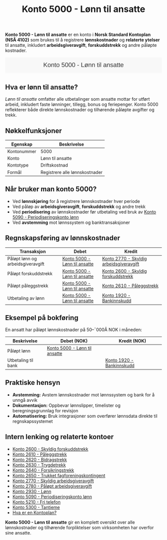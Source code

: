 ﻿---
title: "Konto 5000 - Lønn til ansatte"
seoTitle: "5000-lonn-til-ansatte"
meta_description: '**Konto 5000 - Lønn til ansatte** er en konto i **Norsk Standard Kontoplan (NSÂ 4102)** som brukes til å registrere **lønnskostnader** og **relaterte ytelser...'
slug: 5000-lonn-til-ansatte
type: blog
layout: pages/single
---

**Konto 5000 - Lønn til ansatte** er en konto i **Norsk Standard Kontoplan (NSÂ 4102)** som brukes til å registrere **lønnskostnader** og **relaterte ytelser** til ansatte, inkludert **arbeidsgiveravgift**, **forskuddstrekk** og andre påløpte kostnader.

![Illustrasjon av konto 5000 Lønn til ansatte](5000-lonn-til-ansatte-image.svg)

## Hva er lønn til ansatte?

*Lønn til ansatte* omfatter alle utbetalinger som ansatte mottar for utført arbeid, inkludert faste lønninger, tillegg, bonus og feriepenger. Konto 5000 reflekterer både direkte lønnskostnader og tilhørende påløpte avgifter og trekk.

## Nøkkelfunksjoner

| Egenskap      | Beskrivelse                    |
|---------------|--------------------------------|
| Kontonummer   | 5000                           |
| Konto         | Lønn til ansatte               |
| Kontotype     | Driftskostnad                  |
| Formål        | Registrere alle lønnskostnader |

## Når bruker man konto 5000?

* Ved **lønnskjøring** for å registrere lønnskostnader hver periode
* Ved påløp av **arbeidsgiveravgift**, **forskuddstrekk** og andre trekk
* Ved **periodisering** av lønnskostnader før utbetaling ved bruk av [Konto 5090 - Periodiseringskonto lønn](/blogs/kontoplan/5090-periodiseringskonto-lonn "Konto 5090 - Periodiseringskonto lønn")
* Ved **avstemming** mot lønnssystem og banktransaksjoner

## Regnskapsføring av lønnskostnader

| Transaksjon                                  | Debet                                                                                                                                      | Kredit                                                                                                                                         |
|----------------------------------------------|--------------------------------------------------------------------------------------------------------------------------------------------|------------------------------------------------------------------------------------------------------------------------------------------------|
| Påløpt lønn og arbeidsgiveravgift            | [Konto 5000 - Lønn til ansatte](/blogs/kontoplan/5000-lonn-til-ansatte "Konto 5000 - Lønn til ansatte")                                    | [Konto 2770 - Skyldig arbeidsgiveravgift](/blogs/kontoplan/2770-skyldig-arbeidsgiveravgift "Konto 2770 - Skyldig arbeidsgiveravgift")          |
| Påløpt forskuddstrekk                        | [Konto 5000 - Lønn til ansatte](/blogs/kontoplan/5000-lonn-til-ansatte "Konto 5000 - Lønn til ansatte")                                    | [Konto 2600 - Skyldig forskuddstrekk](/blogs/kontoplan/2600-forskuddstrekk "Konto 2600 - Skyldig forskuddstrekk")                            |
| Påløpt påleggstrekk                          | [Konto 5000 - Lønn til ansatte](/blogs/kontoplan/5000-lonn-til-ansatte "Konto 5000 - Lønn til ansatte")                                    | [Konto 2610 - Påleggstrekk](/blogs/kontoplan/2610-paalleggstrekk "Konto 2610 - Påleggstrekk")                                                |
| Utbetaling av lønn                            | [Konto 5000 - Lønn til ansatte](/blogs/kontoplan/5000-lonn-til-ansatte "Konto 5000 - Lønn til ansatte")                                    | [Konto 1920 - Bankinnskudd](/blogs/kontoplan/1920-bankinnskudd "Konto 1920 - Bankinnskudd")                                                  |

## Eksempel på bokføring

En ansatt har påløpt lønnskostnader på 50–¯000Â NOK i måneden:

| Beskrivelse            | Debet (NOK)                                                                                                                             | Kredit (NOK)                                                                                     |
|------------------------|-----------------------------------------------------------------------------------------------------------------------------------------|--------------------------------------------------------------------------------------------------|
| Påløpt lønn            | [Konto 5000 - Lønn til ansatte](/blogs/kontoplan/5000-lonn-til-ansatte "Konto 5000 - Lønn til ansatte")                                 |                                                                                                  |
| Utbetaling til bank    |                                                                                                                                         | [Konto 1920 - Bankinnskudd](/blogs/kontoplan/1920-bankinnskudd "Konto 1920 - Bankinnskudd")       |

## Praktiske hensyn

* **Avstemming:** Avstem lønnskostnader mot lønnssystem og bank for å unngå avvik
* **Dokumentasjon:** Oppbevar lønnslipper, timelister og beregningsgrunnlag for revisjon
* **Automatisering:** Bruk integrasjoner som overfører lønnsdata direkte til regnskapssystemet

## Intern lenking og relaterte kontoer

* [Konto 2600 - Skyldig forskuddstrekk](/blogs/kontoplan/2600-forskuddstrekk "Konto 2600 - Skyldig forskuddstrekk")
* [Konto 2610 - Påleggstrekk](/blogs/kontoplan/2610-paalleggstrekk "Konto 2610 - Påleggstrekk")
* [Konto 2620 - Bidragstrekk](/blogs/kontoplan/2620-bidragstrekk "Konto 2620 - Bidragstrekk")
* [Konto 2630 - Trygdetrekk](/blogs/kontoplan/2630-trygdetrekk "Konto 2630 - Trygdetrekk")
* [Konto 2640 - Forsikringstrekk](/blogs/kontoplan/2640-forsikringstrekk "Konto 2640 - Forsikringstrekk")
* [Konto 2650 - Trukket fagforeningskontingent](/blogs/kontoplan/2650-trukket-fagforeningskontingent "Konto 2650 - Trukket fagforeningskontingent")
* [Konto 2770 - Skyldig arbeidsgiveravgift](/blogs/kontoplan/2770-skyldig-arbeidsgiveravgift "Konto 2770 - Skyldig arbeidsgiveravgift")
* [Konto 2780 - Påløpt arbeidsgiveravgift](/blogs/kontoplan/2780-palopte-arbeidsgiveravgift "Konto 2780 - Påløpt arbeidsgiveravgift")
* [Konto 2930 - Lønn](/blogs/kontoplan/2930-lonn "Konto 2930 - Lønn")
* [Konto 5090 - Periodiseringskonto lønn](/blogs/kontoplan/5090-periodiseringskonto-lonn "Konto 5090 - Periodiseringskonto lønn")
* [Konto 5210 - Fri telefon](/blogs/kontoplan/5210-fri-telefon "Konto 5210 - Fri telefon: Regnskapsføring av fri telefon som ansattgode i Norsk kontoplan")
* [Konto 5300 - Tantieme](/blogs/kontoplan/5300-tantieme "Konto 5300 - Tantieme: Bokføring av resultatbasert godtgjørelse i Norsk kontoplan")
* [Hva er en Kontoplan?](/blogs/regnskap/hva-er-kontoplan "Hva er en Kontoplan? Komplett Guide til Kontoplaner i Norsk Regnskap")

**Konto 5000 - Lønn til ansatte** gir en komplett oversikt over alle lønnskostnader og tilhørende forpliktelser som virksomheten har overfor sine ansatte.






